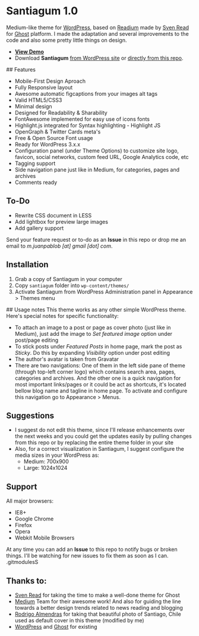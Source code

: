 # Santiagum 1.0

Medium-like theme for [WordPress](http://wordpress.org/), based on [Readium](http://www.svenread.com/readium-ghost-theme/) made by [Sven Read](http://www.svenread.com/) for [Ghost](http://www.ghost.org/) platform. I made the adaptation and several improvements to the code and also some pretty little things on design.

* **[View Demo](http://juanpablob.com/santiagum/)**
* Download **Santiagum** [from WordPress site](#) or [directly from this repo](#).

## Features

* Mobile-First Design Aproach
* Fully Responsive layout
* Awesome automatic figcaptions from your images alt tags
* Valid HTML5/CSS3
* Minimal design
* Designed for Readability & Sharability
* FontAwesome implemented for easy use of icons fonts
* Highlight.js integrated for Syntax highlighting - Highlight JS
* OpenGraph & Twitter Cards meta's
* Free & Open Source Font usage
* Ready for WordPress 3.x.x
* Configuration panel (under Theme Options) to customize site logo, favicon, social networks, custom feed URL, Google Analytics code, etc
* Tagging support
* Side navigation pane just like in Medium, for categories, pages and archives
* Comments ready

## To-Do
* Rewrite CSS document in LESS
* Add lightbox for preview large images
* Add gallery support

Send your feature request or to-do as an **Issue** in this repo or drop me an email to *m.juanpablob [at] gmail [dot] com*.

## Installation
1. Grab a copy of Santiagum in your computer
2. Copy `santiagum` folder into `wp-content/themes/`
3. Activate Santiagum from WordPress Administration panel in Appearance > Themes menu

## Usage notes
This theme works as any other simple WordPress theme. Here's special notes for specific functionality:

* To attach an image to a post or page as cover photo (just like in Medium), just add the image to *Set featured image* option under post/page editing
* To stick posts under *Featured Posts* in home page, mark the post as *Sticky*. Do this by expanding *Visibility* option under post editing
* The author's avatar is taken from Gravatar
* There are two navigations: One of them in the left side pane of theme (through top-left corner logo) which contains search area, pages, categories and archives. And the other one is a quick navigation for most important links/pages or it could be act as shortcuts, it's located bellow blog name and tagline in home page. To activate and configure this navigation go to Appearance > Menus.

## Suggestions

* I suggest do not edit this theme, since I'll release enhancements over the next weeks and you could get the updates easily by pulling changes from this repo or by replacing the entire theme folder in your site
* Also, for a correct visualization in Santiagum, I suggest configure the media sizes in your WordPress as:
  * Medium: 700x900
  * Large: 1024x1024
  
## Support

All major browsers:

* IE8+
* Google Chrome
* Firefox
* Opera
* Webkit Mobile Browsers

At any time you can add an **Issue** to this repo to notify bugs or broken things. I'll be watching for new issues to fix them as soon as I can. .gitmodulesS

## Thanks to:
* [Sven Read](http://www.svenread.com/) for taking the time to make a well-done theme for Ghost
* [Medium](http://medium.com/) Team for their awesome work! And also for guiding the line towards a better design trends related to news reading and blogging
* [Rodrigo Almendras](https://www.flickr.com/photos/ralmendr/) for taking that beautiful photo of Santiago, Chile used as default cover in this theme (modified by me)
* [WordPress](http://wordpress.org/) and [Ghost](http://ghost.org/) for existing